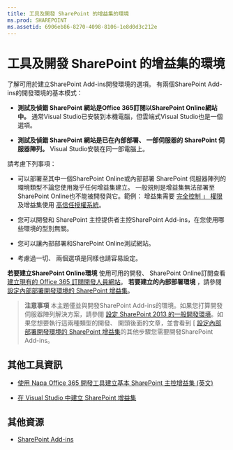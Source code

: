 ```yaml
---
title: 工具及開發 SharePoint 的增益集的環境
ms.prod: SHAREPOINT
ms.assetid: 6906eb86-8270-4098-8106-1e8d0d3c212e
---
```



# 工具及開發 SharePoint 的增益集的環境
了解可用於建立SharePoint Add-ins開發環境的選項。
有兩個SharePoint Add-ins的開發環境的基本模式：
  
    
    


- **測試及偵錯 SharePoint 網站是Office 365訂閱以SharePoint Online網站中。** 通常Visual Studio已安裝到本機電腦，但雲端式Visual Studio也是一個選項。
    
  
- **測試及偵錯 SharePoint 網站是已在內部部署、 一部伺服器的 SharePoint 伺服器陣列。** Visual Studio安裝在同一部電腦上。
    
  

請考慮下列事項：
  
    
    


- 可以部署至其中一個SharePoint Online或內部部署 SharePoint 伺服器陣列的環境類型不論您使用幾乎任何增益集建立。 一般規則是增益集無法部署至SharePoint Online也不能被開發與它。範例： 增益集需要 [完全控制 」 權限](add-in-permissions-in-sharepoint-2013.md)及增益集使用 [高信任授權系統](creating-sharepoint-add-ins-that-use-high-trust-authorization.md)。
    
  
- 您可以開發和 SharePoint 主控提供者主控SharePoint Add-ins，在您使用哪些環境的型別無關。
    
  
- 您可以讓內部部署和SharePoint Online測試網站。
    
  
- 考慮過一切、 兩個選項是同樣也請容易設定。
    
  
 **若要建立SharePoint Online環境** 使用可用的開發、 SharePoint Online訂閱查看 [建立現有的 Office 365 訂閱開發人員網站](create-a-developer-site-on-an-existing-office-365-subscription.md)。 **若要建立的內部部署環境** ，請參閱 [設定內部部署開發環境的 SharePoint 增益集](set-up-an-on-premises-development-environment-for-sharepoint-add-ins.md)。
> **注意事項**
> 本主題僅並與開發SharePoint Add-ins的環境。如果您打算開發伺服器陣列解決方案，請參閱 [設定 SharePoint 2013 的一般開發環境](http://msdn.microsoft.com/library/08e4e4e1-d960-43fa-85df-f3c279ed6927%28Office.15%29.aspx)。如果您想要執行這兩種類型的開發、 開頭後面的文章，並會看到 [  [設定內部部署開發環境的 SharePoint 增益集](set-up-an-on-premises-development-environment-for-sharepoint-add-ins.md)的其他步驟您需要開發SharePoint Add-ins。
  
    
    


## 其他工具資訊


-  [使用 Napa Office 365 開發工具建立基本 SharePoint 主控增益集 (英文)](create-a-basic-sharepoint-hosted-add-in-by-using-napa-office-365-development-too.md)
    
  
-  [在 Visual Studio 中建立 SharePoint 增益集](create-sharepoint-add-ins-in-visual-studio.md)
    
  

## 其他資源
<a name="bk_addresources"> </a>


-  [SharePoint Add-ins](sharepoint-add-ins.md)
    
  

